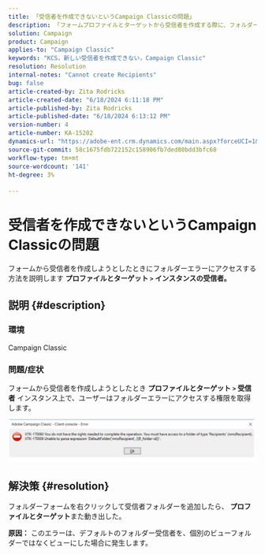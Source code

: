 ```yaml
---
title: 「受信者を作成できないというCampaign Classicの問題」
description: 「フォームプロファイルとターゲットから受信者を作成する際に、フォルダーエラーにアクセスする方法を説明します。」
solution: Campaign
product: Campaign
applies-to: "Campaign Classic"
keywords: "KCS，新しい受信者を作成できない，Campaign Classic"
resolution: Resolution
internal-notes: "Cannot create Recipients"
bug: false
article-created-by: Zita Rodricks
article-created-date: "6/18/2024 6:11:18 PM"
article-published-by: Zita Rodricks
article-published-date: "6/18/2024 6:13:12 PM"
version-number: 4
article-number: KA-15202
dynamics-url: "https://adobe-ent.crm.dynamics.com/main.aspx?forceUCI=1&pagetype=entityrecord&etn=knowledgearticle&id=f77b2c24-9e2d-ef11-840a-002248084fbb"
source-git-commit: 58c1675fdb722152c158906fb7ded80bdd3bfc68
workflow-type: tm+mt
source-wordcount: '141'
ht-degree: 3%

---
```


# 受信者を作成できないというCampaign Classicの問題


フォームから受信者を作成しようとしたときにフォルダーエラーにアクセスする方法を説明します <b>プロファイルとターゲット `>` </b> <b>インスタンスの受信者。</b>

## 説明 {#description}


### <b>環境</b>

Campaign Classic



### <b>問題/症状</b>

フォームから受信者を作成しようとしたとき <b>プロファイルとターゲット `>`  受信者</b> インスタンス上で、ユーザーはフォルダーエラーにアクセスする権限を取得します。



![](assets/___f87b2c24-9e2d-ef11-840a-002248084fbb___.png)


## 解決策 {#resolution}




フォルダーフォームを右クリックして受信者フォルダーを追加したら、 <b>プロファイルとターゲット</b>また動き出した。


<b>原因：</b>
このエラーは、デフォルトのフォルダー受信者を、個別のビューフォルダーではなくビューにした場合に発生します。
